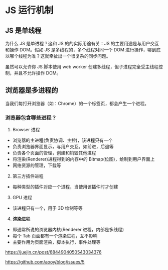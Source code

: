 # JS 运行机制

## JS 是单线程

为什么 JS 是单进程？这和 JS 的的实际用途有关：JS 的主要用途是与用户交互和操作 DOM。假如 JS 是多线程的，多个线程对同一个 DOM 进行操作，哪到底以哪个线程为准？这就牵扯出一个很复杂的同步问题。

虽然可以允许你 JS 脚本使用 web worker 创建多线程，但子进程完全受主线程控制，并且不允许操作 DOM。

## 浏览器是多进程的

当我们每打开浏览器（如：Chrome）的一个标签页，都会产生一个进程。

### 浏览器包含哪些进程？

1. Browser 进程

- 浏览器的主进程(负责协调、主控)，该进程只有一个
- 负责浏览器界面显示，与用户交互。如前进，后退等
- 负责各个页面的管理，创建和销毁其他进程
- 将渲染(Renderer)进程得到的内存中的 Bitmap(位图)，绘制到用户界面上
- 网络资源的管理，下载等

2. 第三方插件进程

- 每种类型的插件对应一个进程，当使用该插件时才创建

3. GPU 进程

- 该进程只有一个，用于 3D 绘制等等

4. **渲染进程**

- 即通常所说的浏览器内核(Renderer 进程，内部是多线程)
- 每个 Tab 页面都有一个渲染进程，互不影响
- 主要作用为页面渲染，脚本执行，事件处理等

https://juejin.cn/post/6844904050543034376

https://github.com/aooy/blog/issues/5
